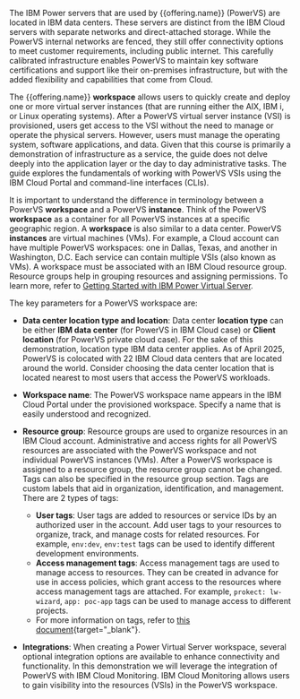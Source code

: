 The IBM Power servers that are used by {{offering.name}} (PowerVS) are located in IBM data centers. These servers are distinct from the IBM Cloud servers with separate networks and direct-attached storage. While the PowerVS internal networks are fenced, they still offer connectivity options to meet customer requirements, including public internet. This carefully calibrated infrastructure enables PowerVS to maintain key software certifications and support like their on-premises infrastructure, but with the added flexibility and capabilities that come from Cloud.

The {{offering.name}} **workspace** allows users to quickly create and deploy one or more virtual server instances (that are running either the AIX, IBM i, or Linux operating systems). After a PowerVS virtual server instance (VSI) is provisioned, users get access to the VSI without the need to manage or operate the physical servers. However, users must manage the operating system, software applications, and data. Given that this course is primarily a demonstration of infrastructure as a service, the guide does not delve deeply into the application layer or the day to day administrative tasks. The guide explores the fundamentals of working with PowerVS VSIs using the IBM Cloud Portal and command-line interfaces (CLIs).

It is important to understand the difference in terminology between a PowerVS **workspace** and a PowerVS **instance**. Think of the PowerVS **workspace** as a container for all PowerVS instances at a specific geographic region. A **workspace** is also similar to a data center. PowerVS **instances** are virtual machines (VMs). For example, a Cloud account can have multiple PowerVS workspaces: one in Dallas, Texas, and another in Washington, D.C. Each service can contain multiple VSIs (also known as VMs). A workspace must be associated with an IBM Cloud resource group. Resource groups help in grouping resources and assigning permissions. To learn more, refer to <a href="https://cloud.ibm.com/docs/power-iaas?topic=power-iaas-getting-started" target="_blank">Getting Started with IBM Power Virtual Server</a>.

The key parameters for a PowerVS workspace are:

- **Data center location type and location**: Data center **location type** can be either **IBM data center** (for PowerVS in IBM Cloud case) or **Client location** (for PowerVS private cloud case). For the sake of this demonstration, location type IBM data center applies. As of April 2025, PowerVS is colocated with 22 IBM Cloud data centers that are located around the world. Consider choosing the data center location that is located nearest to most users that access the PowerVS workloads.

- **Workspace name**: The PowerVS workspace name appears in the IBM Cloud Portal under the provisioned workspace. Specify a name that is easily understood and recognized.

- **Resource group**: Resource groups are used to organize resources in an IBM Cloud account. Administrative and access rights for all PowerVS resources are associated with the PowerVS workspace and not individual PowerVS instances (VMs). After a PowerVS workspace is assigned to a resource group, the resource group cannot be changed. Tags can also be specified in the resource group section. Tags are  custom labels that aid in organization, identification, and management. There are 2 types of tags:
    * **User tags**: User tags are added to resources or service IDs by an authorized user in the account. Add user tags to your resources to organize, track, and manage costs for related resources. For example, `env:dev`, `env:test` tags can be used to identify different development environments.
    * **Access management tags**: Access management tags are used to manage access to resources. They can be created in advance for use in access policies, which grant access to the resources where access management tags are attached. For example, `prokect: lw-wizard`, `app: poc-app` tags can be used to manage access to different projects.
    * For more information on tags, refer to [this document](https://cloud.ibm.com/docs/account?topic=account-tag&interface=ui){target="_blank"}.

- **Integrations**: When creating a Power Virtual Server workspace, several optional integration options are available to enhance connectivity and functionality. In this demonstration we will leverage the integration of PowerVS with IBM Cloud Monitoring. IBM Cloud Monitoring allows users to gain visibility into the resources (VSIs) in the PowerVS workspace.
